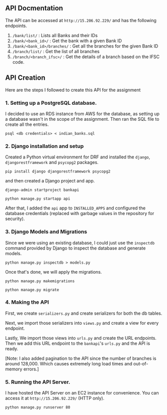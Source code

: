 ## API Docmentation 

The API can be accessed at `http://15.206.92.229/` and has the following endpoints.

1. `/bank/list/` : Lists all Banks and their IDs
2. `/bank/<bank_id>/` : Get the bank with a given Bank ID
3. `/bank/<bank_id>/branches/` : Get all the branches for the given Bank ID
4. `/branch/list/` : Get the list of all branches
5. `/branch/<branch_ifsc>/` : Get the details of a branch based on the IFSC code.

## API Creation

Here are the steps I followed to create this API for the assignment

### 1. Setting up a PostgreSQL database.

I decided to use an RDS instance from AWS for the database, as setting up a database wasn't in the scope of the assignment.
Then ran the SQL file to create all the entries.

`psql <db credentials> < indian_banks.sql`

### 2. Django installation and setup

Created a Python virtual environment for DRF and installed the `django`, `djangorestframework` and `psycopg2` packages.

`pip install django djangorestframework psycopg2`

and then created a Django project and app.

 `django-admin startproject bankapi`
 
 `python manage.py startapp api`

After that, I added the `api` app to `INSTALLED_APPS` and configured the database credentials (replaced with garbage values in the repository for security).

### 3. Django Models and Migrations

Since we were using an existing database, I could just use the `inspectdb` command provided by Django to inspect the database and generate models.

`python manage.py inspectdb > models.py`

Once that's done, we will apply the migrations.

`python manage.py makemigrations`

`python manage.py migrate`

### 4. Making the API

First, we create `serializers.py` and create serializers for both the db tables.

Next, we import those serializers into `views.py` and create a view for every endpoint.

Lastly, We import those views into `urls.py` and create the URL endpoints. Then we add this URL endpoint to the `bankapi`'s `urls.py` and the API is ready.

[Note: I also added pagination to the API since the number of branches is around 128,000. Which causes extremely long load times and out-of-memory errors.]

### 5. Running the API Server.

I have hosted the API Server on an EC2 instance for convenience. You can access it at `http://15.206.92.229/` (HTTP only).

`python manage.py runserver 80`
